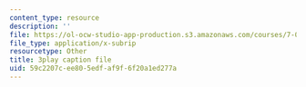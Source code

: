 ```yaml
---
content_type: resource
description: ''
file: https://ol-ocw-studio-app-production.s3.amazonaws.com/courses/7-01sc-fundamentals-of-biology-fall-2011/59c2207cee805edfaf9f6f20a1ed277a_QTb6YsxMbBY.vtt
file_type: application/x-subrip
resourcetype: Other
title: 3play caption file
uid: 59c2207c-ee80-5edf-af9f-6f20a1ed277a
---
```

